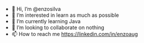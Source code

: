 - 👋 Hi, I’m @enzosilva
- 👀 I’m interested in learn as much as possible
- 🌱 I’m currently learning Java
- 💞️ I’m looking to collaborate on nothing
- 📫 How to reach me https://linkedin.com/in/enzoaug

<!---
enzosilva/enzosilva is a ✨ special ✨ repository because its `README.md` (this file) appears on your GitHub profile.
You can click the Preview link to take a look at your changes.
--->
